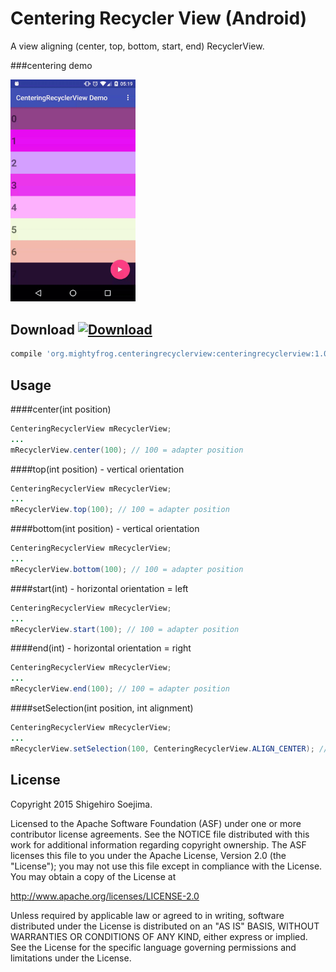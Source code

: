 # Centering Recycler View (Android)
A view aligning (center, top, bottom, start, end) RecyclerView.

###centering demo

<img src="website/demo.gif" alt="demo" width="200px" />

Download [ ![Download](https://api.bintray.com/packages/mightyfrog/maven/centering-recycler-view/images/download.svg) ](https://bintray.com/mightyfrog/maven/centering-recycler-view/_latestVersion)
--------

```groovy
compile 'org.mightyfrog.centeringrecyclerview:centeringrecyclerview:1.0.4'
```

Usage
--------
####center(int position)
```java
CenteringRecyclerView mRecyclerView;
...
mRecyclerView.center(100); // 100 = adapter position
```
####top(int position) - vertical orientation
```java
CenteringRecyclerView mRecyclerView;
...
mRecyclerView.top(100); // 100 = adapter position
```
####bottom(int position) - vertical orientation
```java
CenteringRecyclerView mRecyclerView;
...
mRecyclerView.bottom(100); // 100 = adapter position
```
####start(int) - horizontal orientation = left
```java
CenteringRecyclerView mRecyclerView;
...
mRecyclerView.start(100); // 100 = adapter position
```
####end(int) - horizontal orientation = right
```java
CenteringRecyclerView mRecyclerView;
...
mRecyclerView.end(100); // 100 = adapter position
```
####setSelection(int position, int alignment)
```java
CenteringRecyclerView mRecyclerView;
...
mRecyclerView.setSelection(100, CenteringRecyclerView.ALIGN_CENTER); // 100 = adapter position
```

License
--------
Copyright 2015 Shigehiro Soejima.

Licensed to the Apache Software Foundation (ASF) under one or more contributor
license agreements. See the NOTICE file distributed with this work for
additional information regarding copyright ownership. The ASF licenses this
file to you under the Apache License, Version 2.0 (the "License"); you may not
use this file except in compliance with the License. You may obtain a copy of
the License at

http://www.apache.org/licenses/LICENSE-2.0

Unless required by applicable law or agreed to in writing, software
distributed under the License is distributed on an "AS IS" BASIS, WITHOUT
WARRANTIES OR CONDITIONS OF ANY KIND, either express or implied. See the
License for the specific language governing permissions and limitations under
the License.
